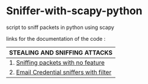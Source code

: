 # Sniffer-with-scapy-python
script to sniff packets in python using scapy

links for the documentation of the code :

<table class="styled-table" style="margin: 0px auto;">
    <thead>
        <tr>
            <th>STEALING AND SNIFFING ATTACKS</th>
        </tr>
    </thead>
    <tbody>
        <tr >
            <td>1. <a href="https://www.codexpace.in/2022/04/sniffer-with-no-filter.html">Sniffing packets with no feature</a></td>
        </tr>
        <tr >
            <td>2. <a href="https://www.codexpace.in/2022/04/sniffer-for-email-credentials.html">Email Credential sniffers with filter</a></td>
        </tr>
    </tbody>
</table>
